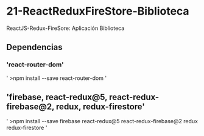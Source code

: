 # 21-ReactReduxFireStore-Biblioteca
ReactJS-Redux-FireSore: Aplicación Biblioteca

## Dependencias

### 'react-router-dom'
' >npm install --save react-router-dom '

## 'firebase, react-redux@5, react-redux-firebase@2, redux, redux-firestore'
' >npm install --save firebase react-redux@5 react-redux-firebase@2 redux redux-firestore '